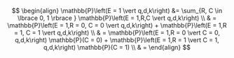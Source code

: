 $$
\begin{align}
	\mathbb{P}\left(E = 1 \vert q,d,k\right) &= \sum_{R, C \in \lbrace 0, 1 \rbrace } \mathbb{P}\left(E = 1,R,C \vert q,d,k\right) \\
	& = \mathbb{P}\left(E = 1,R = 0, C = 0 \vert q,d,k\right) + \mathbb{P}\left(E = 1,R = 1, C = 1 \vert q,d,k\right) \\
	& = \mathbb{P}\left(E = 1,R = 0 \vert C = 0, q,d,k\right) \mathbb{P}(C = 0) + \mathbb{P}\left(E = 1,R = 1 \vert C = 1, q,d,k\right) \mathbb{P}(C = 1) \\
	& = 
\end{align}
$$